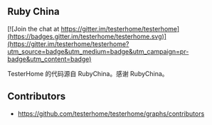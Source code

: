 ## Ruby China

[![Join the chat at https://gitter.im/testerhome/testerhome](https://badges.gitter.im/testerhome/testerhome.svg)](https://gitter.im/testerhome/testerhome?utm_source=badge&utm_medium=badge&utm_campaign=pr-badge&utm_content=badge)

TesterHome 的代码源自 RubyChina。感谢 RubyChina。

## Contributors

* https://github.com/testerhome/testerhome/graphs/contributors

